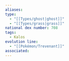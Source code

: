 ```yaml
---
aliases: 
type:
  - "[[Types/ghost|ghost]]"
  - "[[Types/grass|grass]]"
national dex number: 708
tags:
  - Kalos
evolution line:
  - "[[Pokémon/Trevenant]]"
associated: 
---
```

